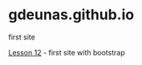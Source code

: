 # gdeunas.github.io
first site

[Lesson 12](https://gdeunas.github.io/lesson_12/ "my first site") - first site with bootstrap
